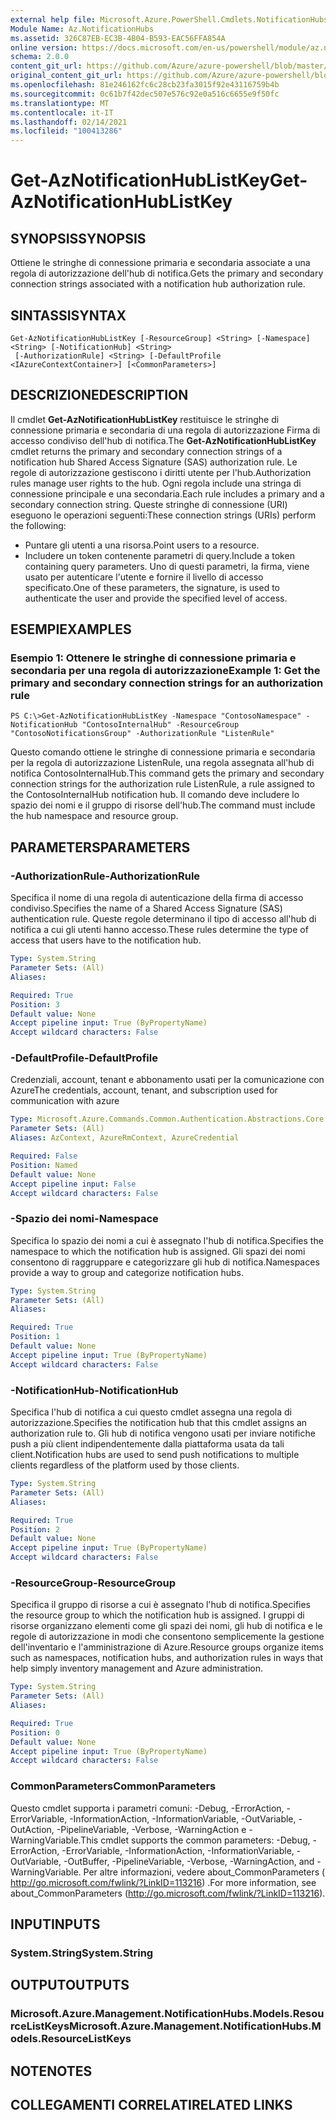 ```yaml
---
external help file: Microsoft.Azure.PowerShell.Cmdlets.NotificationHubs.dll-Help.xml
Module Name: Az.NotificationHubs
ms.assetid: 326C87EB-EC3B-4B04-B593-EAC56FFA854A
online version: https://docs.microsoft.com/en-us/powershell/module/az.notificationhubs/get-aznotificationhublistkey
schema: 2.0.0
content_git_url: https://github.com/Azure/azure-powershell/blob/master/src/NotificationHubs/NotificationHubs/help/Get-AzNotificationHubListKey.md
original_content_git_url: https://github.com/Azure/azure-powershell/blob/master/src/NotificationHubs/NotificationHubs/help/Get-AzNotificationHubListKey.md
ms.openlocfilehash: 81e246162fc6c28cb23fa3015f92e43116759b4b
ms.sourcegitcommit: 0c61b7f42dec507e576c92e0a516c6655e9f50fc
ms.translationtype: MT
ms.contentlocale: it-IT
ms.lasthandoff: 02/14/2021
ms.locfileid: "100413286"
---
```

# <span data-ttu-id="008fb-101">Get-AzNotificationHubListKey</span><span class="sxs-lookup"><span data-stu-id="008fb-101">Get-AzNotificationHubListKey</span></span>

## <span data-ttu-id="008fb-102">SYNOPSIS</span><span class="sxs-lookup"><span data-stu-id="008fb-102">SYNOPSIS</span></span>
<span data-ttu-id="008fb-103">Ottiene le stringhe di connessione primaria e secondaria associate a una regola di autorizzazione dell'hub di notifica.</span><span class="sxs-lookup"><span data-stu-id="008fb-103">Gets the primary and secondary connection strings associated with a notification hub authorization rule.</span></span>

## <span data-ttu-id="008fb-104">SINTASSI</span><span class="sxs-lookup"><span data-stu-id="008fb-104">SYNTAX</span></span>

```
Get-AzNotificationHubListKey [-ResourceGroup] <String> [-Namespace] <String> [-NotificationHub] <String>
 [-AuthorizationRule] <String> [-DefaultProfile <IAzureContextContainer>] [<CommonParameters>]
```

## <span data-ttu-id="008fb-105">DESCRIZIONE</span><span class="sxs-lookup"><span data-stu-id="008fb-105">DESCRIPTION</span></span>
<span data-ttu-id="008fb-106">Il cmdlet **Get-AzNotificationHubListKey** restituisce le stringhe di connessione primaria e secondaria di una regola di autorizzazione Firma di accesso condiviso dell'hub di notifica.</span><span class="sxs-lookup"><span data-stu-id="008fb-106">The **Get-AzNotificationHubListKey** cmdlet returns the primary and secondary connection strings of a notification hub Shared Access Signature (SAS) authorization rule.</span></span>
<span data-ttu-id="008fb-107">Le regole di autorizzazione gestiscono i diritti utente per l'hub.</span><span class="sxs-lookup"><span data-stu-id="008fb-107">Authorization rules manage user rights to the hub.</span></span>
<span data-ttu-id="008fb-108">Ogni regola include una stringa di connessione principale e una secondaria.</span><span class="sxs-lookup"><span data-stu-id="008fb-108">Each rule includes a primary and a secondary connection string.</span></span>
<span data-ttu-id="008fb-109">Queste stringhe di connessione (URI) eseguono le operazioni seguenti:</span><span class="sxs-lookup"><span data-stu-id="008fb-109">These connection strings (URIs) perform the following:</span></span>
- <span data-ttu-id="008fb-110">Puntare gli utenti a una risorsa.</span><span class="sxs-lookup"><span data-stu-id="008fb-110">Point users to a resource.</span></span>
- <span data-ttu-id="008fb-111">Includere un token contenente parametri di query.</span><span class="sxs-lookup"><span data-stu-id="008fb-111">Include a token containing query parameters.</span></span>
<span data-ttu-id="008fb-112">Uno di questi parametri, la firma, viene usato per autenticare l'utente e fornire il livello di accesso specificato.</span><span class="sxs-lookup"><span data-stu-id="008fb-112">One of these parameters, the signature, is used to authenticate the user and provide the specified level of access.</span></span>

## <span data-ttu-id="008fb-113">ESEMPI</span><span class="sxs-lookup"><span data-stu-id="008fb-113">EXAMPLES</span></span>

### <span data-ttu-id="008fb-114">Esempio 1: Ottenere le stringhe di connessione primaria e secondaria per una regola di autorizzazione</span><span class="sxs-lookup"><span data-stu-id="008fb-114">Example 1: Get the primary and secondary connection strings for an authorization rule</span></span>
```
PS C:\>Get-AzNotificationHubListKey -Namespace "ContosoNamespace" -NotificationHub "ContosoInternalHub" -ResourceGroup "ContosoNotificationsGroup" -AuthorizationRule "ListenRule"
```

<span data-ttu-id="008fb-115">Questo comando ottiene le stringhe di connessione primaria e secondaria per la regola di autorizzazione ListenRule, una regola assegnata all'hub di notifica ContosoInternalHub.</span><span class="sxs-lookup"><span data-stu-id="008fb-115">This command gets the primary and secondary connection strings for the authorization rule ListenRule, a rule assigned to the ContosoInternalHub notification hub.</span></span>
<span data-ttu-id="008fb-116">Il comando deve includere lo spazio dei nomi e il gruppo di risorse dell'hub.</span><span class="sxs-lookup"><span data-stu-id="008fb-116">The command must include the hub namespace and resource group.</span></span>

## <span data-ttu-id="008fb-117">PARAMETERS</span><span class="sxs-lookup"><span data-stu-id="008fb-117">PARAMETERS</span></span>

### <span data-ttu-id="008fb-118">-AuthorizationRule</span><span class="sxs-lookup"><span data-stu-id="008fb-118">-AuthorizationRule</span></span>
<span data-ttu-id="008fb-119">Specifica il nome di una regola di autenticazione della firma di accesso condiviso.</span><span class="sxs-lookup"><span data-stu-id="008fb-119">Specifies the name of a Shared Access Signature (SAS) authentication rule.</span></span>
<span data-ttu-id="008fb-120">Queste regole determinano il tipo di accesso all'hub di notifica a cui gli utenti hanno accesso.</span><span class="sxs-lookup"><span data-stu-id="008fb-120">These rules determine the type of access that users have to the notification hub.</span></span>

```yaml
Type: System.String
Parameter Sets: (All)
Aliases:

Required: True
Position: 3
Default value: None
Accept pipeline input: True (ByPropertyName)
Accept wildcard characters: False
```

### <span data-ttu-id="008fb-121">-DefaultProfile</span><span class="sxs-lookup"><span data-stu-id="008fb-121">-DefaultProfile</span></span>
<span data-ttu-id="008fb-122">Credenziali, account, tenant e abbonamento usati per la comunicazione con Azure</span><span class="sxs-lookup"><span data-stu-id="008fb-122">The credentials, account, tenant, and subscription used for communication with azure</span></span>

```yaml
Type: Microsoft.Azure.Commands.Common.Authentication.Abstractions.Core.IAzureContextContainer
Parameter Sets: (All)
Aliases: AzContext, AzureRmContext, AzureCredential

Required: False
Position: Named
Default value: None
Accept pipeline input: False
Accept wildcard characters: False
```

### <span data-ttu-id="008fb-123">-Spazio dei nomi</span><span class="sxs-lookup"><span data-stu-id="008fb-123">-Namespace</span></span>
<span data-ttu-id="008fb-124">Specifica lo spazio dei nomi a cui è assegnato l'hub di notifica.</span><span class="sxs-lookup"><span data-stu-id="008fb-124">Specifies the namespace to which the notification hub is assigned.</span></span>
<span data-ttu-id="008fb-125">Gli spazi dei nomi consentono di raggruppare e categorizzare gli hub di notifica.</span><span class="sxs-lookup"><span data-stu-id="008fb-125">Namespaces provide a way to group and categorize notification hubs.</span></span>

```yaml
Type: System.String
Parameter Sets: (All)
Aliases:

Required: True
Position: 1
Default value: None
Accept pipeline input: True (ByPropertyName)
Accept wildcard characters: False
```

### <span data-ttu-id="008fb-126">-NotificationHub</span><span class="sxs-lookup"><span data-stu-id="008fb-126">-NotificationHub</span></span>
<span data-ttu-id="008fb-127">Specifica l'hub di notifica a cui questo cmdlet assegna una regola di autorizzazione.</span><span class="sxs-lookup"><span data-stu-id="008fb-127">Specifies the notification hub that this cmdlet assigns an authorization rule to.</span></span>
<span data-ttu-id="008fb-128">Gli hub di notifica vengono usati per inviare notifiche push a più client indipendentemente dalla piattaforma usata da tali client.</span><span class="sxs-lookup"><span data-stu-id="008fb-128">Notification hubs are used to send push notifications to multiple clients regardless of the platform used by those clients.</span></span>

```yaml
Type: System.String
Parameter Sets: (All)
Aliases:

Required: True
Position: 2
Default value: None
Accept pipeline input: True (ByPropertyName)
Accept wildcard characters: False
```

### <span data-ttu-id="008fb-129">-ResourceGroup</span><span class="sxs-lookup"><span data-stu-id="008fb-129">-ResourceGroup</span></span>
<span data-ttu-id="008fb-130">Specifica il gruppo di risorse a cui è assegnato l'hub di notifica.</span><span class="sxs-lookup"><span data-stu-id="008fb-130">Specifies the resource group to which the notification hub is assigned.</span></span>
<span data-ttu-id="008fb-131">I gruppi di risorse organizzano elementi come gli spazi dei nomi, gli hub di notifica e le regole di autorizzazione in modi che consentono semplicemente la gestione dell'inventario e l'amministrazione di Azure.</span><span class="sxs-lookup"><span data-stu-id="008fb-131">Resource groups organize items such as namespaces, notification hubs, and authorization rules in ways that help simply inventory management and Azure administration.</span></span>

```yaml
Type: System.String
Parameter Sets: (All)
Aliases:

Required: True
Position: 0
Default value: None
Accept pipeline input: True (ByPropertyName)
Accept wildcard characters: False
```

### <span data-ttu-id="008fb-132">CommonParameters</span><span class="sxs-lookup"><span data-stu-id="008fb-132">CommonParameters</span></span>
<span data-ttu-id="008fb-133">Questo cmdlet supporta i parametri comuni: -Debug, -ErrorAction, -ErrorVariable, -InformationAction, -InformationVariable, -OutVariable, -OutAction, -PipelineVariable, -Verbose, -WarningAction e -WarningVariable.</span><span class="sxs-lookup"><span data-stu-id="008fb-133">This cmdlet supports the common parameters: -Debug, -ErrorAction, -ErrorVariable, -InformationAction, -InformationVariable, -OutVariable, -OutBuffer, -PipelineVariable, -Verbose, -WarningAction, and -WarningVariable.</span></span> <span data-ttu-id="008fb-134">Per altre informazioni, vedere about_CommonParameters ( http://go.microsoft.com/fwlink/?LinkID=113216) .</span><span class="sxs-lookup"><span data-stu-id="008fb-134">For more information, see about_CommonParameters (http://go.microsoft.com/fwlink/?LinkID=113216).</span></span>

## <span data-ttu-id="008fb-135">INPUT</span><span class="sxs-lookup"><span data-stu-id="008fb-135">INPUTS</span></span>

### <span data-ttu-id="008fb-136">System.String</span><span class="sxs-lookup"><span data-stu-id="008fb-136">System.String</span></span>

## <span data-ttu-id="008fb-137">OUTPUT</span><span class="sxs-lookup"><span data-stu-id="008fb-137">OUTPUTS</span></span>

### <span data-ttu-id="008fb-138">Microsoft.Azure.Management.NotificationHubs.Models.ResourceListKeys</span><span class="sxs-lookup"><span data-stu-id="008fb-138">Microsoft.Azure.Management.NotificationHubs.Models.ResourceListKeys</span></span>

## <span data-ttu-id="008fb-139">NOTE</span><span class="sxs-lookup"><span data-stu-id="008fb-139">NOTES</span></span>

## <span data-ttu-id="008fb-140">COLLEGAMENTI CORRELATI</span><span class="sxs-lookup"><span data-stu-id="008fb-140">RELATED LINKS</span></span>



